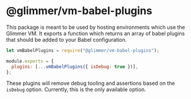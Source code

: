 # @glimmer/vm-babel-plugins

This package is meant to be used by hosting environments which use the Glimmer VM.
It exports a function which returns an array of babel plugins that should be
added to your Babel configuration.

```js
let vmBabelPlugins = require("@glimmer/vm-babel-plugins");

module.exports = {
  plugins: [...vmBabelPlugins({ isDebug: true })],
};
```

These plugins will remove debug tooling and assertions based on the `isDebug`
option. Currently, this is the only available option.

